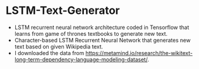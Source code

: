 # LSTM-Text-Generator

* LSTM recurrent neural network architecture coded in Tensorflow that learns from game of thrones textbooks to generate new text.
* Character-based LSTM Recurrent Neural Network that generates new text based on given Wikipedia text.
* I downloaded the data from https://metamind.io/research/the-wikitext-long-term-dependency-language-modeling-dataset/.




